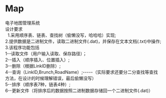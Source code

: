 # Map<br />
电子地图管理系统<br />
设计要求 <br />
    1.采用顺序表、链表、查找树（偷懒没写，哈哈哈）实现; <br />
    2.提供数据是二进制文件，读取二进制文件(.dat)，并保存在文本文档(.txt)中操作;<br />
    3.该程序功能包括<br />
      1--读取文件（用户输入读取、保存路径）；<br />
      2--插入（顺序插入、位置插入）;<br />
      3--删除（根据LinkID删除）;<br />
      4--查询（LinkID,Brunch,RoadName）;-----（实际要求还要分二分查找等查找方法，在设计的时候理解错误，最后偷懒没写）<br />
      5--排序（顺序表7种，链表4种）;<br />
      6--更新文件（将排序后的数据按照二进制数据存储回一个二进制文件(.dat)）<br />

